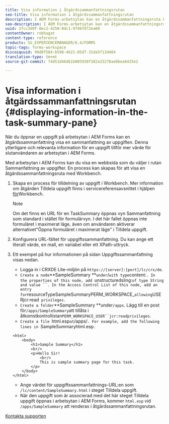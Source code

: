 ```yaml
---
title: Visa information i åtgärdssammanfattningsrutan
seo-title: Visa information i åtgärdssammanfattningsrutan
description: I AEM Forms-arbetsytan kan en åtgärdssammanfattningsruta konfigureras för att sammanfatta uppgiften eller visa en annan webbsida.
seo-description: I AEM Forms-arbetsytan kan en åtgärdssammanfattningsruta konfigureras för att sammanfatta uppgiften eller visa en annan webbsida.
uuid: 2fcc3d9f-0ec2-4250-8dc1-9746fd72ea60
contentOwner: robhagat
content-type: reference
products: SG_EXPERIENCEMANAGER/6.4/FORMS
topic-tags: forms-workspace
discoiquuid: 90d0f584-b598-4b21-85d7-31da5f13d404
translation-type: tm+mt
source-git-commit: 74d51d46d61b005930f382a33278ae0bea6435e2

---
```



# Visa information i åtgärdssammanfattningsrutan {#displaying-information-in-the-task-summary-pane}

När du öppnar en uppgift på arbetsytan i AEM Forms kan en åtgärdssammanfattning visa en sammanfattning av uppgiften. Denna ytterligare och relevanta information för en uppgift tillför mer värde för slutanvändaren av arbetsytan i AEM Forms.

Med arbetsytan i AEM Forms kan du visa en webbsida som du väljer i rutan Sammanfattning av uppgifter. En process kan skapas för att visa en åtgärdssammanfattningsruta med Workbench.

1. Skapa en process för tilldelning av uppgift i Workbench. Mer information om åtgärden Tilldela uppgift finns i servicereferensavsnittet i hjälpen [för](https://help.adobe.com/en_US/AEMForms/6.1/WorkbenchHelp/)Workbench.

   >[!NOTE]
   >
   >Om det finns en URL för en TaskSummary öppnas vyn Sammanfattning som standard i stället för formulärvyn. I det här fallet öppnas inte formuläret i maximerat läge, även om användaren aktiverar alternativet&quot;Öppna formuläret i maximerat läge&quot; i Tilldela uppgift.

1. Konfigurera URL-fältet för uppgiftssammanfattning. Du kan ange ett literalt värde, en mall, en variabel eller ett XPath-uttryck.
1. Ett exempel på hur informationen på sidan Uppgiftssammanfattning visas nedan.

   * Logga in i CRXDE Lite-miljön på `https://[server]:[port]/lc/crx/de`.
   * `Create a node`**SampleSummary **` under `/` with type `content:`. In the properties of this node, add `unstructuredsling:` of type String and value ``. In the Access Control List of this node, add an entry for `resourceTypeSampleSummaryPERM_WORKSPACE_` allowing `USERjcr:read` privileges.`
   * `Create a folder`**SampleSummary **under`/apps`. Lägg till en post för`/apps/SampleSummary`att tillåta i åtkomstkontrollistan`PERM_WORKSPACE_USER``jcr:readprivileges`.
   * `Create a file `html.esp` at `/apps/`. For example, add the following lines in `SampleSummaryhtml.esp`.`

   ```
   <html>
       <body>
           <h1>Sample Summary</h1>
           <br/>
           <p>Hello Sir!
               <br/>
               This is sample summary page for this task.
           </p>
       </body>
   </html>
   ```

   * Ange värdet för uppgiftssammanfattnings-URL:en som `/lc/content/SampleSummary.html` i steget Tilldela uppgift.
   * När den uppgift som är associerad med det här steget Tilldela uppgift öppnas i arbetsytan i AEM Forms, kommer `html.esp` vid `/apps/SampleSummary` att renderas i åtgärdssammanfattningsrutan.


[Kontakta supporten](https://www.adobe.com/account/sign-in.supportportal.html)
